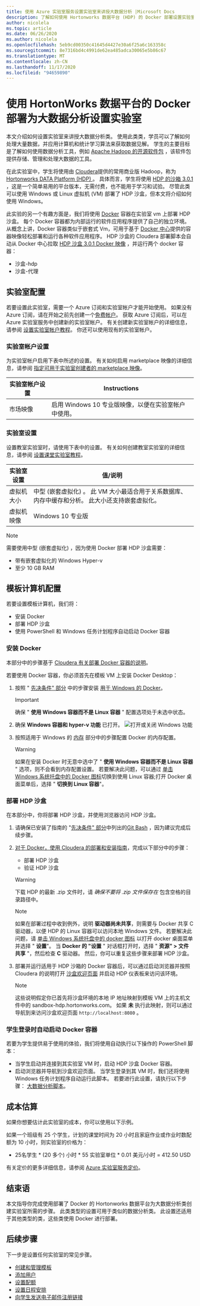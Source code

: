 ```yaml
---
title: 使用 Azure 实验室服务设置实验室来讲授大数据分析 |Microsoft Docs
description: 了解如何使用 Hortonworks 数据平台 (HDP) 的 Docker 部署设置实验室来讲授大数据分析。
author: nicolela
ms.topic: article
ms.date: 06/26/2020
ms.author: nicolela
ms.openlocfilehash: 5eb9cd00350c41645d4427e30a6f25a6c163358c
ms.sourcegitcommit: 8e7316bd4c4991de62ea485adca30065e5b86c67
ms.translationtype: MT
ms.contentlocale: zh-CN
ms.lasthandoff: 11/17/2020
ms.locfileid: "94659890"
---
```

# <a name="set-up-a-lab-for-big-data-analytics-using-docker-deployment-of-hortonworks-data-platform"></a>使用 HortonWorks 数据平台的 Docker 部署为大数据分析设置实验室

本文介绍如何设置实验室来讲授大数据分析类。  使用此类类，学员可以了解如何处理大量数据，并应用计算机和统计学习算法来获取数据见解。  学生的主要目标是了解如何使用数据分析工具，例如 [Apache Hadoop 的开源软件包](https://hadoop.apache.org/) ，该软件包提供存储、管理和处理大数据的工具。

在此实验室中，学生将使用由 [Cloudera](https://www.cloudera.com/)提供的常用商业版 Hadoop，称为 [Hortonworks DATA Platform (HDP) ](https://www.cloudera.com/products/hdp.html)。  具体而言，学生将使用 [HDP 的沙箱 3.0.1](https://www.cloudera.com/tutorials/getting-started-with-hdp-sandbox/1.html) ，这是一个简单易用的平台版本，无需付费，也不能用于学习和试验。  尽管此类可以使用 Windows 或 Linux 虚拟机 (VM) 部署了 HDP 沙盒，但本文将介绍如何使用 Windows。

此实验的另一个有趣方面是，我们将使用 [Docker](https://www.docker.com/) 容器在实验室 vm 上部署 HDP 沙盒。  每个 Docker 容器都为内部运行的软件应用程序提供了自己的独立环境。  从概念上讲，Docker 容器类似于嵌套式 Vm，可用于基于 [Docker 中心](https://www.docker.com/products/docker-hub)提供的容器映像轻松部署和运行各种软件应用程序。  HDP 沙盒的 Cloudera 部署脚本会自动从 Docker 中心拉取 [HDP 沙盒 3.0.1 Docker 映像](https://hub.docker.com/r/hortonworks/sandbox-hdp) ，并运行两个 docker 容器：
  - 沙盒-hdp
  - 沙盒-代理

## <a name="lab-configuration"></a>实验室配置

若要设置此实验室，需要一个 Azure 订阅和实验室帐户才能开始使用。 如果没有 Azure 订阅，请在开始之前先创建一个[免费帐户](https://azure.microsoft.com/free/)。 获取 Azure 订阅后，可以在 Azure 实验室服务中创建新的实验室帐户。 有关创建新实验室帐户的详细信息，请参阅 [设置实验室帐户教程](tutorial-setup-lab-account.md)。  你还可以使用现有的实验室帐户。

### <a name="lab-account-settings"></a>实验室帐户设置

为实验室帐户启用下表中所述的设置。 有关如何启用 marketplace 映像的详细信息，请参阅 [指定可用于实验室创建者的 marketplace 映像](./specify-marketplace-images.md)。

| 实验室帐户设置 | Instructions |
| ------------------- | ------------ |
|市场映像| 启用 Windows 10 专业版映像，以便在实验室帐户中使用。|

### <a name="lab-settings"></a>实验室设置

设置教室实验室时，请使用下表中的设置。  有关如何创建教室实验室的详细信息，请参阅 [设置课堂实验室教程](tutorial-setup-classroom-lab.md)。

| 实验室设置 | 值/说明 |
| ------------ | ------------------ |
|虚拟机大小| 中型 (嵌套虚拟化) 。 此 VM 大小最适合用于关系数据库、内存中缓存和分析。  此大小还支持嵌套虚拟化。|  
|虚拟机映像| Windows 10 专业版|

> [!NOTE] 
> 需要使用中型 (嵌套虚拟化) ，因为使用 Docker 部署 HDP 沙盒需要：
>   - 带有嵌套虚拟化的 Windows Hyper-v
>   - 至少 10 GB RAM

## <a name="template-machine-configuration"></a>模板计算机配置

若要设置模板计算机，我们将：
- 安装 Docker
- 部署 HDP 沙盒
- 使用 PowerShell 和 Windows 任务计划程序自动启动 Docker 容器

### <a name="install-docker"></a>安装 Docker

本部分中的步骤基于 [Cloudera 有关部署 Docker 容器的说明](https://www.cloudera.com/tutorials/sandbox-deployment-and-install-guide/3.html)。 

若要使用 Docker 容器，你必须首先在模板 VM 上安装 Docker Desktop：

1. 按照 " [先决条件" 部分](https://www.cloudera.com/tutorials/sandbox-deployment-and-install-guide/3.html#prerequisites) 中的步骤安装 [用于 Windows 的 Docker](https://docs.docker.com/docker-for-windows/install/)。 

    > [!IMPORTANT] 
    > 确保 " **使用 Windows 容器而不是 Linux 容器** " 配置选项处于未选中状态。

1. 确保 **Windows 容器和 hyper-v 功能** 已打开。
   ![打开或关闭 Windows 功能](./media/class-type-big-data-analytics/windows-hyperv-features.png)

1. 按照适用于 Windows 的 [内存](https://www.cloudera.com/tutorials/sandbox-deployment-and-install-guide/3.html#memory-for-windows) 部分中的步骤配置 Docker 的内存配置。

    > [!WARNING]
    > 如果在安装 Docker 时无意中选中了 " **使用 Windows 容器而不是 Linux 容器** " 选项，则不会看到内存配置设置。  若要解决此问题，可以通过 [单击 Windows 系统托盘中的 Docker 图标](https://docs.docker.com/docker-for-windows/#docker-settings-dialog)切换到使用 Linux 容器;打开 Docker 桌面菜单后，选择 " **切换到 Linux 容器**"。
 
### <a name="deploy-hdp-sandbox"></a>部署 HDP 沙盒

在本部分中，你将部署 HDP 沙盒，并使用浏览器访问 HDP 沙盒。

1. 请确保已安装了指南的 "[先决条件" 部分](https://www.cloudera.com/tutorials/sandbox-deployment-and-install-guide/3.html#prerequisites)中列出的[Git Bash](https://gitforwindows.org/) ，因为建议完成后续步骤。

1. [对于 Docker，使用 Cloudera 的部署和安装指南](https://www.cloudera.com/tutorials/sandbox-deployment-and-install-guide/3.html)，完成以下部分中的步骤：
   
   -    部署 HDP 沙盒
   -    验证 HDP 沙盒

    > [!WARNING] 
    > 下载 HDP 的最新 .zip 文件时，请 *确保不要将 .zip 文件保存在* 包含空格的目录路径中。

    > [!NOTE] 
    > 如果在部署过程中收到例外，说明 **驱动器尚未共享**，则需要与 Docker 共享 C 驱动器，以便 HDP 的 Linux 容器可以访问本地 Windows 文件。  若要解决此问题，请 [单击 Windows 系统托盘中的 docker 图标](https://docs.docker.com/docker-for-windows/#docker-settings-dialog) 以打开 docker 桌面菜单并选择 " **设置**"。  当 **Docker 的 "设置** " 对话框打开时，选择 " **资源" > 文件共享** "，然后检查 **C** 驱动器。  然后，你可以重复这些步骤来部署 HDP 沙盒。

1. 部署并运行适用于 HDP 沙箱的 Docker 容器后，可以通过启动浏览器并按照 Cloudera 的说明打开 [沙盒欢迎页面](https://www.cloudera.com/tutorials/learning-the-ropes-of-the-hdp-sandbox.html#welcome-page) 并启动 HDP 仪表板来访问该环境。

    > [!NOTE] 
    > 这些说明假定你已首先将沙盒环境的本地 IP 地址映射到模板 VM 上的主机文件中的 sandbox-hdp.hortonworks.com。  如果 **未** 执行此映射，则可以通过导航到来访问沙盒欢迎页面 `http://localhost:8080` 。

### <a name="automatically-start-docker-containers-when-students-log-in"></a>学生登录时自动启动 Docker 容器

若要为学生提供易于使用的体验，我们将使用自动执行以下操作的 PowerShell 脚本：
  - 当学生启动并连接到其实验室 VM 时，启动 HDP 沙盒 Docker 容器。
  - 启动浏览器并导航到沙盒欢迎页面。
当学生登录到其 VM 时，我们还将使用 Windows 任务计划程序自动运行此脚本。
若要进行此设置，请执行以下步骤： [大数据分析脚本](https://github.com/Azure/azure-devtestlab/tree/master/samples/ClassroomLabs/Scripts/BigDataAnalytics/)。

## <a name="cost-estimate"></a>成本估算

如果你想要估计此实验室的成本，你可以使用以下示例。

如果一个班级有 25 个学生，计划的课堂时间为 20 小时且家庭作业或作业时数配额为 10 小时，则实验室的价格为：
  - 25名学生 * (20 多个) 小时 * 55 实验室单位 * 0.01 美元/小时 = 412.50 USD

有关定价的更多详细信息，请参阅 [Azure 实验室服务定价](https://azure.microsoft.com/pricing/details/lab-services/)。

## <a name="conclusion"></a>结束语

本文指导你完成使用部署了 Docker 的 Hortonworks 数据平台为大数据分析类创建实验室所需的步骤。  此类类型的设置可用于类似的数据分析类。  此设置还适用于其他类型的类，这些类使用 Docker 进行部署。

## <a name="next-steps"></a>后续步骤

下一步是设置任何实验室的常见步骤。

- [创建和管理模板](how-to-create-manage-template.md)
- [添加用户](tutorial-setup-classroom-lab.md#add-users-to-the-lab)
- [设置配额](how-to-configure-student-usage.md#set-quotas-for-users)
- [设置日程安排](tutorial-setup-classroom-lab.md#set-a-schedule-for-the-lab)
- [向学生发送电子邮件注册链接](how-to-configure-student-usage.md#send-invitations-to-users)